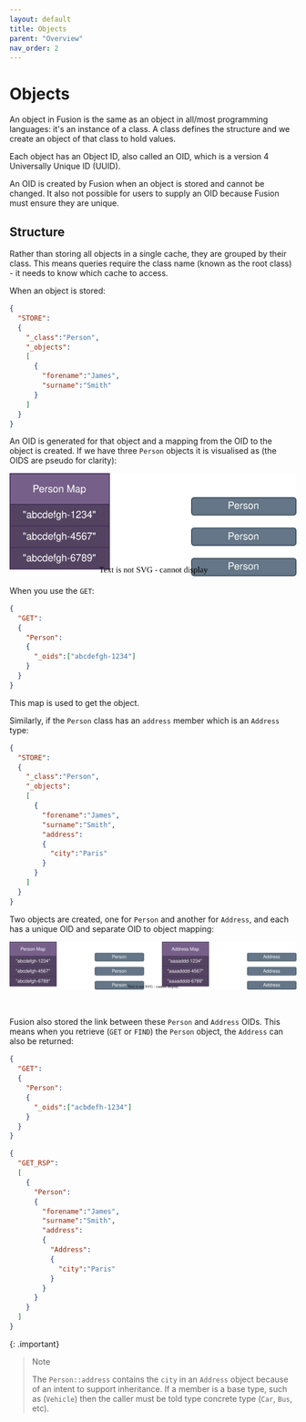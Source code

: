 ```yaml
---
layout: default
title: Objects
parent: "Overview"
nav_order: 2
---
```


# Objects
An object in Fusion is the same as an object in all/most programming languages: it's an instance of a class. A class defines the structure and we create an object of that class to hold values.

Each object has an Object ID, also called an OID, which is a version 4 Universally Unique ID (UUID). 

An OID is created by Fusion when an object is stored and cannot be changed. It also not possible for users to supply an OID because Fusion must ensure they are unique.


## Structure
Rather than storing all objects in a single cache, they are grouped by their class. This means queries require the class name (known as the root class) - it needs to know which cache to access.


When an object is stored:

```json
{
  "STORE":
  {
    "_class":"Person",
    "_objects":
    [
      {
        "forename":"James",
        "surname":"Smith"
      }
    ]        
  }
}
```

An OID is generated for that object and a mapping from the OID to the object is created. If we have three `Person` objects it is visualised as (the OIDS are pseudo for clarity):


![Oid to objects map](images/objects_oidobjectmap.svg)


When you use the `GET`:

```json
{
  "GET":
  {
    "Person":
    {
      "_oids":["abcdefgh-1234"]
    }
  }
}
```

This map is used to get the object. 

Similarly, if the `Person` class has an `address` member which is an `Address` type:

```json
{
  "STORE":
  {
    "_class":"Person",
    "_objects":
    [
      {
        "forename":"James",
        "surname":"Smith",
        "address":
        {
          "city":"Paris"
        }
      }
    ]        
  }
}
```

Two objects are created, one for `Person` and another for `Address`, and each has a unique OID and separate OID to object mapping:

![Oid to objects map](images/objects_oidobjectmap2.svg)


<br/>

Fusion also stored the link between these `Person` and `Address` OIDs. This means when you retrieve (`GET` or `FIND`) the `Person` object, the `Address` can also be returned:

```json
{
  "GET":
  {
    "Person":
    {
      "_oids":["acbdefh-1234"]
    }
  }
}
```

```json
{
  "GET_RSP":
  [
    {
      "Person":
      {
        "forename":"James",
        "surname":"Smith",
        "address":
        {
          "Address":
          {
            "city":"Paris"
          }          
        }
      }
    }
  ]
}
```

{: .important}
> Note 
>
> The `Person::address` contains the `city` in an `Address` object because of an intent to support inheritance. If a member is a base type, such as (`Vehicle`) then the caller must be told type concrete type (`Car`, `Bus`, etc).

